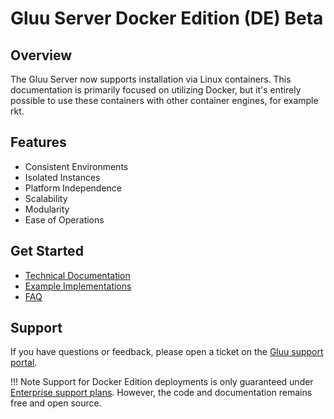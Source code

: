 # Gluu Server Docker Edition (DE) Beta
## Overview
The Gluu Server now supports installation via Linux containers. This documentation is primarily focused on utilizing Docker, but it's entirely possible to use these containers with other container engines, for example rkt.

## Features
- Consistent Environments
- Isolated Instances
- Platform Independence
- Scalability
- Modularity
- Ease of Operations

## Get Started
- [Technical Documentation](./reference/index.md)
- [Example Implementations](./example/)
- [FAQ](./faq.md)

## Support
If you have questions or feedback, please open a ticket on the [Gluu support portal](https://support.gluu.org/).

!!! Note
    Support for Docker Edition deployments is only guaranteed under [Enterprise support plans](https://gluu.org/pricing). However, the code and documentation remains free and open source.
